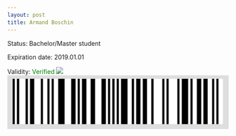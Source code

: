 ```yaml
---
layout: post
title: Armand Boschin
---
```


Status: Bachelor/Master student

Expiration date: 2019.01.01

Validity: <font color="green"> Verified</font> 
![](/members/img/Armand_Boschin.png)
![](/members/img/bar.png)
